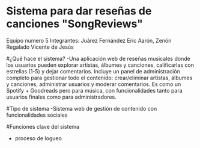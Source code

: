 # Sistema para dar reseñas de canciones "SongReviews"
Equipo numero 5
Integrantes: Juárez Fernández Eric Aarón, Zenón Regalado Vicente de Jesús

#¿Qué hace el sistema?
-Una aplicación web de reseñas musicales donde los usuarios pueden explorar artistas, álbumes y canciones, calificarlas con estrellas (1-5) y dejar comentarios. Incluye un panel de administración completo para gestionar todo el contenido: crear/eliminar artistas, álbumes y canciones, administrar usuarios y moderar comentarios. Es como un Spotify + Goodreads pero para música, con funcionalidades tanto para usuarios finales como para administradores.


#Tipo de sistema
-Sistema web de gestión de contenido con funcionalidades sociales

#Funciones clave del sistema 
* proceso de logueo
